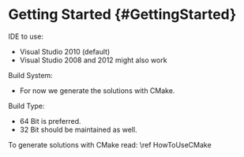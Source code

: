 Getting Started {#GettingStarted}
===============

IDE to use:
  * Visual Studio 2010 (default)
  * Visual Studio 2008 and 2012 might also work

Build System:
  * For now we generate the solutions with CMake.
  
Build Type:
  * 64 Bit is preferred.
  * 32 Bit should be maintained as well.

To generate solutions with CMake read:
  \ref HowToUseCMake